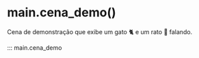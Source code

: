 # main.cena_demo()

Cena de demonstração que exibe um gato :cat2: e um rato :mouse2: falando.

::: main.cena_demo

